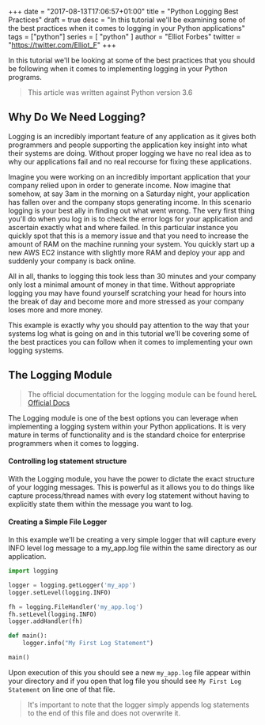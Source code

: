 +++
date = "2017-08-13T17:06:57+01:00"
title = "Python Logging Best Practices"
draft = true
desc = "In this tutorial we'll be examining some of the best practices when it comes to logging in your Python applications"
tags = ["python"]
series = [ "python" ]
author = "Elliot Forbes"
twitter = "https://twitter.com/Elliot_F"
+++

In this tutorial we'll be looking at some of the best practices that you should be following when it comes to implementing logging in your Python programs. 

> This article was written against Python version 3.6

## Why Do We Need Logging?

Logging is an incredibly important feature of any application as it gives both programmers and people supporting the application key insight into what their systems are doing. Without proper logging we have no real idea as to why our applications fail and no real recourse for fixing these applications. 

Imagine you were working on an incredibly important application that your company relied upon in order to generate income. Now imagine that somehow, at say 3am in the morning on a Saturday night, your application has fallen over and the company stops generating income. In this scenario logging is your best ally in finding out what went wrong. The very first thing you'll do when you log in is to check the error logs for your application and ascertain exactly what and where failed. In this particular instance you quickly spot that this is a memory issue and that you need to increase the amount of RAM on the machine running your system. You quickly start up a new AWS EC2 instance with slightly more RAM and deploy your app and suddenly your company is back online. 

All in all, thanks to logging this took less than 30 minutes and your company only lost a minimal amount of money in that time. Without appropriate logging you may have found yourself scratching your head for hours into the break of day and become more and more stressed as your company loses more and more money.

This example is exactly why you should pay attention to the way that your systems log what is going on and in this tutorial we'll be covering some of the best practices you can follow when it comes to implementing your own logging systems.

## The Logging Module

> The official documentation for the logging module can be found hereL [Official Docs](https://docs.python.org/3/library/logging.html)

The Logging module is one of the best options you can leverage when implementing a logging system within your Python applications. It is very mature in terms of functionality and is the standard choice for enterprise programmers when it comes to logging.

#### Controlling log statement structure

With the Logging module, you have the power to dictate the exact structure of your logging messages. This is powerful as it allows you to do things like capture process/thread names with every log statement without having to explicitly state them within the message you want to log.  

#### Creating a Simple File Logger

In this example we'll be creating a very simple logger that will capture every INFO level log message to a my_app.log file within the same directory as our application.

~~~python
import logging

logger = logging.getLogger('my_app')
logger.setLevel(logging.INFO)

fh = logging.FileHandler('my_app.log')
fh.setLevel(logging.INFO)
logger.addHandler(fh)

def main():
    logger.info("My First Log Statement")

main()
~~~

Upon execution of this you should see a new `my_app.log` file appear within your directory and if you open that log file you should see `My First Log Statement` on line one of that file. 

> It's important to note that the logger simply appends log statements to the end of this file and does not overwrite it.